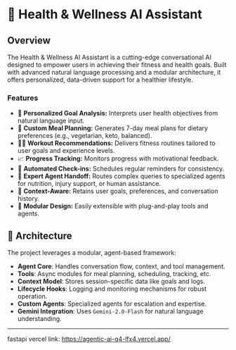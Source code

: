 # 🧠 Health & Wellness AI Assistant

## Overview
The Health & Wellness AI Assistant is a cutting-edge conversational AI designed to empower users in achieving their fitness and health goals. Built with advanced natural language processing and a modular architecture, it offers personalized, data-driven support for a healthier lifestyle.

### Features
- 🎯 **Personalized Goal Analysis:** Interprets user health objectives from natural language input.
- 🥗 **Custom Meal Planning:** Generates 7-day meal plans for dietary preferences (e.g., vegetarian, keto, balanced).
- 🏋️‍♀️ **Workout Recommendations:** Delivers fitness routines tailored to user goals and experience levels.
- 📈 **Progress Tracking:** Monitors progress with motivational feedback.
- 📅 **Automated Check-ins:** Schedules regular reminders for consistency.
- 🤖 **Expert Agent Handoff:** Routes complex queries to specialized agents for nutrition, injury support, or human assistance.
- 🧠 **Context-Aware:** Retains user goals, preferences, and conversation history.
- 🧱 **Modular Design:** Easily extensible with plug-and-play tools and agents.

## 🚀 Architecture
The project leverages a modular, agent-based framework:

- **Agent Core**: Handles conversation flow, context, and tool management.
- **Tools**: Async modules for meal planning, scheduling, tracking, etc.
- **Context Model**: Stores session-specific data like goals and logs.
- **Lifecycle Hooks**: Logging and monitoring mechanisms for robust operation.
- **Custom Agents**: Specialized agents for escalation and expertise.
- **Gemini Integration**: Uses `Gemini-2.0-Flash` for natural language understanding.

---  
fastapi vercel link: https://agentic-ai-q4-lfx4.vercel.app/


